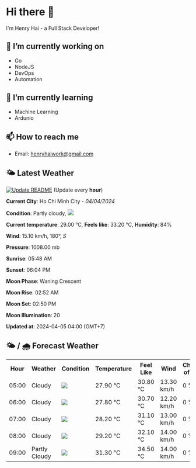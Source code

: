 # Hi there 👋

I'm Henry Hai - a Full Stack Developer!

## 🔭 I’m currently working on

- Go
- NodeJS
- DevOps
- Automation

## 🌱 I’m currently learning

- Machine Learning
- Ardunio

## 📫 How to reach me

- Email: <henryhaiwork@gmail.com>

## 🌤️ Latest Weather
[![Update README](https://github.com/henry0hai/henry0hai/actions/workflows/udpateReadme.yml/badge.svg)](https://github.com/henry0hai/henry0hai/actions/workflows/udpateReadme.yml)
(Update every **hour**)
<!-- CURRENT_WEATHER:START -->
**Current City**: Ho Chi Minh City - *04/04/2024*

**Condition**: Partly cloudy, <img src="https://cdn.weatherapi.com/weather/64x64/night/116.png"/>

**Current temperature**: 29.00 °C, **Feels like**: 33.20 °C, **Humidity**: 84%

**Wind**: 15.10 km/h, 180°, *S*

**Pressure**: 1008.00 mb

**Sunrise**: 05:48 AM

**Sunset**: 06:04 PM

**Moon Phase**: Waning Crescent

**Moon Rise**: 02:52 AM

**Moon Set**: 02:50 PM

**Moon Illumination**: 20

**Updated at**: 2024-04-05 04:00 (GMT+7)<!-- CURRENT_WEATHER:END -->

## 🌤️ / 🌧️ Forecast Weather
<!-- FORECAST_WEATHER:START -->
<table>
		<tr>
			<th>Hour</th>
			<th>Weather</th>
			<th>Condition</th>
			<th>Temperature</th>
			<th>Feel Like</th>
			<th>Wind</th>
			<th>Chance of Rain</th>
		</tr>
				<tr>
					<td>05:00</td>
					<td>Cloudy </td>
					<td><img src='https://cdn.weatherapi.com/weather/64x64/night/119.png'/></td>
					<td>27.90 °C</td>
					<td>30.80 °C</td>
					<td>13.30 km/h</td>
					<td>0 %</td>
				</tr>
				<tr>
					<td>06:00</td>
					<td>Cloudy </td>
					<td><img src='https://cdn.weatherapi.com/weather/64x64/day/119.png'/></td>
					<td>27.80 °C</td>
					<td>30.70 °C</td>
					<td>12.20 km/h</td>
					<td>0 %</td>
				</tr>
				<tr>
					<td>07:00</td>
					<td>Cloudy </td>
					<td><img src='https://cdn.weatherapi.com/weather/64x64/day/119.png'/></td>
					<td>28.20 °C</td>
					<td>31.10 °C</td>
					<td>13.00 km/h</td>
					<td>0 %</td>
				</tr>
				<tr>
					<td>08:00</td>
					<td>Cloudy </td>
					<td><img src='https://cdn.weatherapi.com/weather/64x64/day/119.png'/></td>
					<td>29.20 °C</td>
					<td>32.10 °C</td>
					<td>14.00 km/h</td>
					<td>0 %</td>
				</tr>
				<tr>
					<td>09:00</td>
					<td>Partly Cloudy </td>
					<td><img src='https://cdn.weatherapi.com/weather/64x64/day/116.png'/></td>
					<td>31.30 °C</td>
					<td>34.50 °C</td>
					<td>14.00 km/h</td>
					<td>0 %</td>
				</tr>
</table>
<!-- FORECAST_WEATHER:END -->
